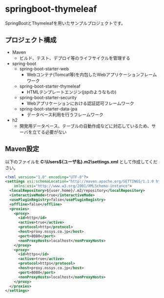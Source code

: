# springboot-thymeleaf
SpringBootとThymeleafを用いたサンプルプロジェクトです。

## プロジェクト構成

* Maven
    * ビルド、テスト、デプロイ等のライフサイクルを管理する
* spring-boot
    * spring-boot-starter-web
        * Webコンテナ(Tomcat等)を内包したWebアプリケーションフレームワーク
    * spring-boot-starter-thymeleaf
        * HTMLテンプレートエンジン(jspのようなもの)
    * spring-boot-starter-security
        * Webアプリケーションにおける認証認可フレームワーク
    * spring-boot-starter-data-jpa
        * データベース利用を行うフレームワーク
* h2
    * 開発用データベース、テーブルの自動作成などに対応しているため、サーバを立てる必要がない

## Maven設定
以下のファイルを **C:\Users\${ユーザ名}\.m2\settings.xml** として作成してください。

~~~xml
<?xml version="1.0" encoding="UTF-8"?>
<settings xsi:schemaLocation="http://maven.apache.org/SETTINGS/1.1.0 http://maven.apache.org/xsd/settings-1.1.0.xsd" xmlns="http://maven.apache.org/SETTINGS/1.1.0"
    xmlns:xsi="http://www.w3.org/2001/XMLSchema-instance">
  <localRepository>${user.home}/.m2/repository</localRepository>
  <interactiveMode>true</interactiveMode>
  <usePluginRegistry>false</usePluginRegistry>
  <offline>false</offline>
  <proxies>
    <proxy>
      <id>http</id>
      <active>true</active>
      <protocol>http</protocol>
      <host>proxy.nssys.co.jp</host>
      <port>8080</port>
      <nonProxyHosts>localhost</nonProxyHosts>
    </proxy>
    <proxy>
      <id>https</id>
      <active>true</active>
      <protocol>https</protocol>
      <host>proxy.nssys.co.jp</host>
      <port>8080</port>
      <nonProxyHosts>localhost</nonProxyHosts>
    </proxy>
  </proxies>
</settings>
~~~

